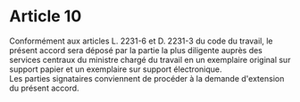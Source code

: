 # Article 10

  
 Conformément aux articles L. 2231-6 et D. 2231-3 du code du travail, le présent accord sera déposé par la partie la plus diligente auprès des services centraux du ministre chargé du travail en un exemplaire original sur support papier et un exemplaire sur support électronique.  
 Les parties signataires conviennent de procéder à la demande d'extension du présent accord.

